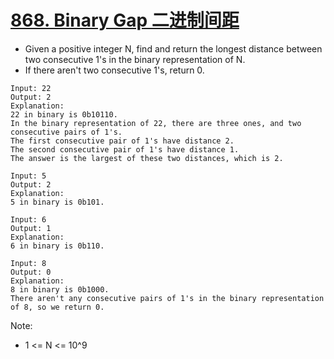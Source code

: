 # [868. Binary Gap 二进制间距](https://leetcode.com/problems/binary-gap/)
* Given a positive integer N, find and return the longest distance between two consecutive 1's in the binary representation of N.
* If there aren't two consecutive 1's, return 0.
```text
Input: 22
Output: 2
Explanation: 
22 in binary is 0b10110.
In the binary representation of 22, there are three ones, and two consecutive pairs of 1's.
The first consecutive pair of 1's have distance 2.
The second consecutive pair of 1's have distance 1.
The answer is the largest of these two distances, which is 2.

Input: 5
Output: 2
Explanation: 
5 in binary is 0b101.

Input: 6
Output: 1
Explanation: 
6 in binary is 0b110.

Input: 8
Output: 0
Explanation: 
8 in binary is 0b1000.
There aren't any consecutive pairs of 1's in the binary representation of 8, so we return 0.
```
Note:
* 1 <= N <= 10^9